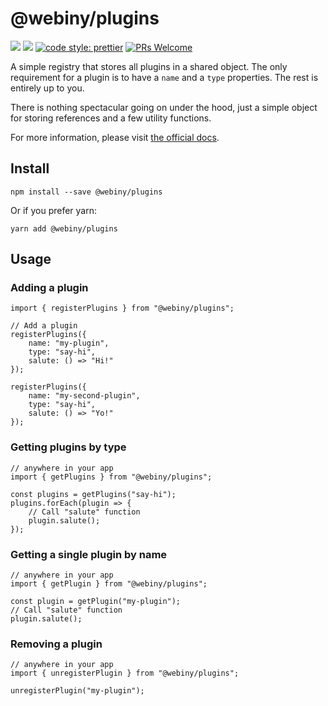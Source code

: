 # @webiny/plugins
[![](https://img.shields.io/npm/dw/@webiny/plugins.svg)](https://www.npmjs.com/package/@webiny/plugins) 
[![](https://img.shields.io/npm/v/@webiny/plugins.svg)](https://www.npmjs.com/package/@webiny/plugins)
[![code style: prettier](https://img.shields.io/badge/code_style-prettier-ff69b4.svg?style=flat-square)](https://github.com/prettier/prettier)
[![PRs Welcome](https://img.shields.io/badge/PRs-welcome-brightgreen.svg?style=flat-square)](http://makeapullrequest.com)

A simple registry that stores all plugins in a shared object.
The only requirement for a plugin is to have a `name` and a `type` properties. 
The rest is entirely up to you.

There is nothing spectacular going on under the hood, just a simple 
object for storing references and a few utility functions.

For more information, please visit [the official docs](https://docs.webiny.com/docs/developer-tutorials/plugins-crash-course).
  
## Install
```
npm install --save @webiny/plugins
```

Or if you prefer yarn: 
```
yarn add @webiny/plugins
```

## Usage

### Adding a plugin
```
import { registerPlugins } from "@webiny/plugins";

// Add a plugin
registerPlugins({
    name: "my-plugin",
    type: "say-hi",
    salute: () => "Hi!"
});

registerPlugins({
    name: "my-second-plugin",
    type: "say-hi",
    salute: () => "Yo!"
});
```

### Getting plugins by type
```
// anywhere in your app
import { getPlugins } from "@webiny/plugins";

const plugins = getPlugins("say-hi");
plugins.forEach(plugin => {
    // Call "salute" function
    plugin.salute();
});
```

### Getting a single plugin by name
```
// anywhere in your app
import { getPlugin } from "@webiny/plugins";

const plugin = getPlugin("my-plugin");
// Call "salute" function
plugin.salute();
```

### Removing a plugin
```
// anywhere in your app
import { unregisterPlugin } from "@webiny/plugins";

unregisterPlugin("my-plugin");
```

